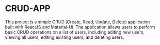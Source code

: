 # CRUD-APP
This project is a simple CRUD (Create, Read, Update, Delete) application built with ReactJS and Material-UI. The application allows users to perform basic CRUD operations on a list of users, including adding new users, viewing all users, editing existing users, and deleting users.

